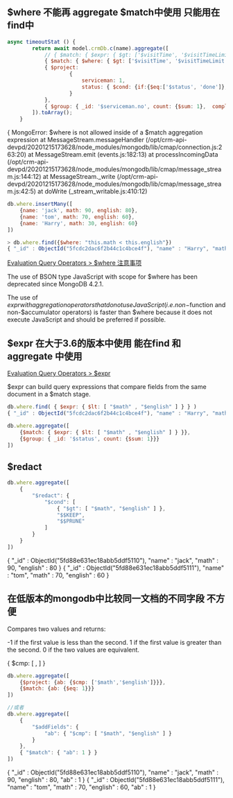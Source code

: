 ## $where 不能再 aggregate $match中使用 只能用在 find中
```js
async timeoutStat () {
        return await model.crmDb.c(name).aggregate([
            // { $match: { $expr: { $gt: ['$visitTime', '$visitTimeLimit'] } } }, // 3.6 以下用不了
            { $match: { $where: { $gt: ['$visitTime', '$visitTimeLimit'] } } },
            { $project:
                    {
                        serviceman: 1,
                        status: { $cond: {if:{$eq:['$status', 'done']}, then: 1, else: 0 }}
                    }
            },
            { $group: { _id: '$serviceman.no', count: {$sum: 1},  complete: {$sum: '$status'}} }
        ]).toArray();
    }
```
{ MongoError: $where is not allowed inside of a $match aggregation expression
    at MessageStream.messageHandler (/opt/crm-api-devpd/20201215173628/node_modules/mongodb/lib/cmap/connection.js:263:20)
    at MessageStream.emit (events.js:182:13)
    at processIncomingData (/opt/crm-api-devpd/20201215173628/node_modules/mongodb/lib/cmap/message_stream.js:144:12)
    at MessageStream._write (/opt/crm-api-devpd/20201215173628/node_modules/mongodb/lib/cmap/message_stream.js:42:5)
    at doWrite (_stream_writable.js:410:12)


```js
db.where.insertMany([
    {name: 'jack', math: 90, english: 80},
    {name: 'tom', math: 70, english: 60},
    {name: 'Harry', math: 30, english: 60}
])

> db.where.find({$where: "this.math < this.english"})
{ "_id" : ObjectId("5fcdc2dac6f2b44c1c4bce4f"), "name" : "Harry", "math" : 30, "english" : 60 }
```

[Evaluation Query Operators > $where 注意事项](https://docs.mongodb.com/manual/reference/operator/query/where/index.html)

The use of BSON type JavaScript with scope for $where has been deprecated since MongoDB 4.2.1.

The use of $expr with aggregation operators that do not use JavaScript (i.e. non-$function and non-$accumulator operators) is faster than $where because it does not execute JavaScript and should be preferred if possible.

## $expr 在大于3.6的版本中使用 能在find 和aggregate 中使用
[Evaluation Query Operators > $expr](https://docs.mongodb.com/manual/reference/operator/query/expr/)

$expr can build query expressions that compare fields from the same document in a $match stage.

```js
db.where.find( { $expr: { $lt: [ "$math" , "$english" ] } } )
{ "_id" : ObjectId("5fcdc2dac6f2b44c1c4bce4f"), "name" : "Harry", "math" : 30, "english" : 60 }

db.where.aggregate([
    {$match: { $expr: { $lt: [ "$math" , "$english" ] } }},
    {$group: { _id: '$status', count: {$sum: 1}}}
])
```

## $redact
```js
db.where.aggregate([
    {
        "$redact": {
            "$cond": [
                { "$gt": [ "$math", "$english" ] },
                "$$KEEP",
                "$$PRUNE"
            ]
        }
    }
])
```
{ "_id" : ObjectId("5fd88e631ec18abb5ddf5110"), "name" : "jack", "math" : 90, "english" : 80 }
{ "_id" : ObjectId("5fd88e631ec18abb5ddf5111"), "name" : "tom", "math" : 70, "english" : 60 }


## 在低版本的mongodb中比较同一文档的不同字段 不方便
Compares two values and returns:

-1 if the first value is less than the second.
1 if the first value is greater than the second.
0 if the two values are equivalent.

{ $cmp: [ <expression1>, <expression2> ] }
```js
db.where.aggregate([
    {$project: {ab: {$cmp: ['$math','$english']}}},
    {$match: {ab: {$eq: 1}}}
])

//或者
db.where.aggregate([
    {
        "$addFields": {
            "ab": { "$cmp": [ "$math", "$english" ] }
        }
    },
    { "$match": { "ab": 1 } }
])
```
{ "_id" : ObjectId("5fd88e631ec18abb5ddf5110"), "name" : "jack", "math" : 90, "english" : 80, "ab" : 1 }
{ "_id" : ObjectId("5fd88e631ec18abb5ddf5111"), "name" : "tom", "math" : 70, "english" : 60, "ab" : 1 }